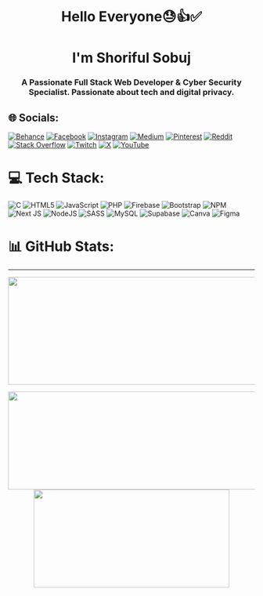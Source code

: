 <h1 align="center">Hello Everyone😓👍✅ </h2>
<h1 align="center">I'm Shoriful Sobuj</h2>
<h3 align="center">A Passionate Full Stack Web Developer & Cyber ​​Security Specialist. Passionate about tech and digital privacy.</h3>

## 🌐 Socials:
[![Behance](https://img.shields.io/badge/Behance-1769ff?logo=behance&logoColor=white)](https://behance.net/ShorifulSobuj) [![Facebook](https://img.shields.io/badge/Facebook-%231877F2.svg?logo=Facebook&logoColor=white)](https://facebook.com/shorifulsobuj.me) [![Instagram](https://img.shields.io/badge/Instagram-%23E4405F.svg?logo=Instagram&logoColor=white)](https://instagram.com/shorifulsobuj.me) [![Medium](https://img.shields.io/badge/Medium-12100E?logo=medium&logoColor=white)](https://medium.com/@shorifulsobuj) [![Pinterest](https://img.shields.io/badge/Pinterest-%23E60023.svg?logo=Pinterest&logoColor=white)](https://pinterest.com/shorifulsobuj) [![Reddit](https://img.shields.io/badge/Reddit-%23FF4500.svg?logo=Reddit&logoColor=white)](https://reddit.com/user/ShoriuflSobuj) [![Stack Overflow](https://img.shields.io/badge/-Stackoverflow-FE7A16?logo=stack-overflow&logoColor=white)](https://stackoverflow.com/users/21966482) [![Twitch](https://img.shields.io/badge/Twitch-%239146FF.svg?logo=Twitch&logoColor=white)](https://twitch.tv/shorifulsobuj) [![X](https://img.shields.io/badge/X-black.svg?logo=X&logoColor=white)](https://x.com/shorifulsobuj_) [![YouTube](https://img.shields.io/badge/YouTube-%23FF0000.svg?logo=YouTube&logoColor=white)](https://youtube.com/@shorifulsobuj) 

# 💻 Tech Stack:
![C](https://img.shields.io/badge/c-%2300599C.svg?style=for-the-badge&logo=c&logoColor=white) ![HTML5](https://img.shields.io/badge/html5-%23E34F26.svg?style=for-the-badge&logo=html5&logoColor=white) ![JavaScript](https://img.shields.io/badge/javascript-%23323330.svg?style=for-the-badge&logo=javascript&logoColor=%23F7DF1E) ![PHP](https://img.shields.io/badge/php-%23777BB4.svg?style=for-the-badge&logo=php&logoColor=white) ![Firebase](https://img.shields.io/badge/firebase-%23039BE5.svg?style=for-the-badge&logo=firebase) ![Bootstrap](https://img.shields.io/badge/bootstrap-%238511FA.svg?style=for-the-badge&logo=bootstrap&logoColor=white) ![NPM](https://img.shields.io/badge/NPM-%23CB3837.svg?style=for-the-badge&logo=npm&logoColor=white) ![Next JS](https://img.shields.io/badge/Next-black?style=for-the-badge&logo=next.js&logoColor=white) ![NodeJS](https://img.shields.io/badge/node.js-6DA55F?style=for-the-badge&logo=node.js&logoColor=white) ![SASS](https://img.shields.io/badge/SASS-hotpink.svg?style=for-the-badge&logo=SASS&logoColor=white) ![MySQL](https://img.shields.io/badge/mysql-%2300000f.svg?style=for-the-badge&logo=mysql&logoColor=white) ![Supabase](https://img.shields.io/badge/Supabase-3ECF8E?style=for-the-badge&logo=supabase&logoColor=white) ![Canva](https://img.shields.io/badge/Canva-%2300C4CC.svg?style=for-the-badge&logo=Canva&logoColor=white) ![Figma](https://img.shields.io/badge/figma-%23F24E1E.svg?style=for-the-badge&logo=figma&logoColor=white)
# 📊 GitHub Stats:

---
<p align="center">
  <img width="800" height="220" src="https://streak-stats.demolab.com?user=shorifulsobuj&theme=theme=vision-friendly-white&border=true&border_radius=5&card_width=800">
</p>

<p align="center">
  <img width="600" height="200" src="https://github-readme-stats.vercel.app/api?username=shorifulsobuj&show_icons=true&theme=vision-friendly-white">
  <img width="400" height="200" src="https://github-readme-stats.vercel.app/api/top-langs/?username=shorifulsobuj&size_weight=0.15&count_weight=0.5&layout=compact&theme=vision-friendly-white">
</p>
